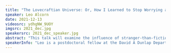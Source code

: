 ```yaml
---
title: "The Lovecraftian Universe: Or, How I Learned to Stop Worrying and Love The Cosmos"
speaker: Leo Alcorn
date: 2021-12-13
videosrc: ydhgNW_9UOY
imgsrc: 2021_dec.jpg
speakersrc: 2021_dec_speaker.jpg
abstract: "This talk will examine the influence of stranger-than-fiction astronomical phenomena on the development of early science fiction and cosmic horror genres of literature. By discussing several short stories written during the development of new physics paradigms in the early 20th century, we will discuss phenomena such as radiation and quantum mechanics (through 'The Colour Out of Space'), the discovery of Pluto ('The Whisperer in Darkness'), and non-Euclidean geometry and general relativity ('Dreams in the Witch House'). This talk delves into the crossover between sci-fi and science and how they can inspire each other, and how science fiction can spread an appreciation for, and interest in, our vast, weird, and sometimes terrifying universe."
speakerInfo: "Leo is a postdoctoral fellow at the David A Dunlap Department of Astronomy and Astrophysics, and received her PhD in Astronomy in 2019 from Texas A&M University. Her research focuses on the properties of galaxies in galaxy clusters and how dense environments affect galaxy evolution. In her free time, she screams into the abyss to gain forbidden knowledge beyond the understanding of her fragile human mind, and is a beginning ballet and modern dancer. Fun fact, she has published two short astronomy-themed horror pieces in the Texas punk rock zine."
---
```

